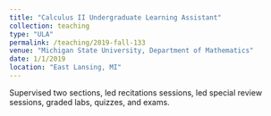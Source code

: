 ```yaml
---
title: "Calculus II Undergraduate Learning Assistant"
collection: teaching
type: "ULA"
permalink: /teaching/2019-fall-133
venue: "Michigan State University, Department of Mathematics"
date: 1/1/2019
location: "East Lansing, MI"
---
```


Supervised two sections, led recitations sessions, led special review sessions, graded labs, quizzes, and exams.